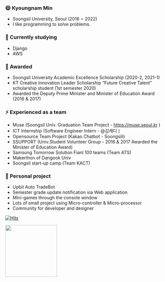 ### 😄 Kyoungnam Min
- Soongsil University, Seoul (2016 ~ 2022)
- I like programming to solve problems.

### 🌱 Currently studying
- Django
- AWS

### 🎉 Awarded
- Soongsil University Academic Excellence Scholarship (2020-2, 2021-1)
- KT Creative Innovation Leader Scholarship “Future Creative Talent” scholarship student (1st semester 2020)
- Awarded the Deputy Prime Minister and Minister of Education Award (2016 & 2017)

### ⚡ Experienced as a team
- Muse (Soongsil Univ. Graduation Team Project - https://muse.seoul.kr )
- ICT Internship (Software Engineer Intern - @김캐디 )
- Opensource Team Project (Kakao Chatbot - Soongsili)
- SSUPPORT (Univ.Student Volunteer Group - 2016 & 2017 Awarded the Minister of Education Award) 
- Samsung Tomorrow Solution Fianl 100 teams (Team ATS)
- Makerthon of Dangook Univ
- Soongsil start-up camp (Team KACT)

### 👯 Personal project
- Upbit Auto TradeBot
- Semester grade update notification via Web application
- Mini-games through the console window
- Lots of small project using Micro-controller & Micro-processor
- Community for developer and designer

[![Hits](https://hits.seeyoufarm.com/api/count/incr/badge.svg?url=https%3A%2F%2Fgithub.com%2FKyoungnamMin%2Fhit-counter&count_bg=%23BBDDA2&title_bg=%2369CD91&icon=&icon_color=%23090808&title=hits&edge_flat=false)](https://hits.seeyoufarm.com)

<img align='left' src="https://github-readme-stats.vercel.app/api?username=KyoungnamMin&count_private=true&show_icons=true&theme=radical" height="165">

<!-- <img float='left' src="http://mazassumnida.wtf/api/v2/generate_badge?boj=alsrudska"> -->


<!-- 👯 📫 How to reach me: ... -->
<!-- 😄 Pronouns: ... -->
<!-- ⚡ Fun fact: ... -->
<!-- 💬 Ask me about ... -->
